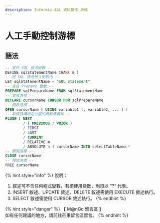 ```yaml
---
description: Informix-4GL 資料操作_游標
---
```


# 人工手動控制游標

## 語法

```sql
-- 宣告 SQL 語法變數 --
DEFINE sqlStatementName CHAR( m )
-- 將 SQL 語法放入變數內 --
LET sqlStatementName = "SQL Statement"
-- 宣告 Prepare 變數 --
PREPARE sqlPrepareName FROM sqlStatementName
-- 宣告游標 --
DECLARE cursorName CURSOR FOR sqlPrepareName
-- 開啟游標 --
OPEN cursorName [ USING variable1 [, variable2, ... ] ]
-- 取得游標所在位置的資料庫資料 --
FLUSH [ NEXT
        / ( PREVIOUS / PRIOR )
        / FIRST
        / LAST
        / CURRENT
        / RELATIVE m
        / ABSOLUTE n ] cursorName INTO selectTableName.*
-- 關閉游標 --
CLOSE cursorName
-- 釋放游標 --
FREE cursorName
```

{% hint style="info" %}
說明：

1. 敘述可不含任何程式變數，若須使用變數，則須以 "?" 代表。
2. INSERT 敘述、UPDATE 敘述、DELETE 敘述需使用 EXECUTE 敘述執行。
3. SELECT 敘述需使用 CURSOR 敘述執行。
{% endhint %}

{% hint style="danger" %}
【 M@nGo 留言區 】\
如有任何建議的地方，請前往芒果留言區留言。
{% endhint %}
